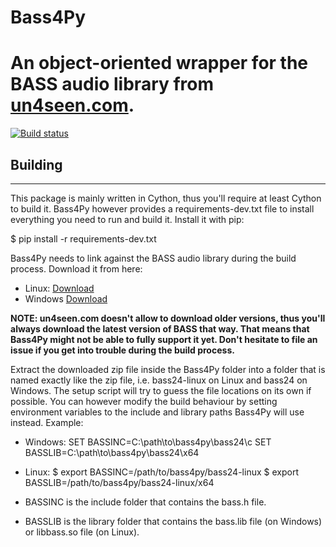# Bass4Py
An object-oriented wrapper for the BASS audio library from [un4seen.com](https://www.un4seen.com).
==================================================================================================
[![Build status](https://ci.appveyor.com/api/projects/status/wmoa6isbe8fdmg2c?svg=true)](https://ci.appveyor.com/project/timtam/bass4py)
## Building
-----------
This package is mainly written in Cython, thus you'll require at least 
Cython to build it. Bass4Py however provides a requirements-dev.txt file to 
install everything you need to run and build it. Install it with pip:

  $ pip install -r requirements-dev.txt

Bass4Py needs to link against the BASS audio library during the build process. 
Download it from here:
* Linux: [Download](https://www.un4seen.com/files/bass24-linux.zip)
* Windows [Download](https://www.un4seen.com/files/bass24.zip)

**NOTE: un4seen.com doesn't allow to download older versions, thus you'll 
always download the latest version of BASS that way. That means that Bass4Py 
might not be able to fully support it yet. Don't hesitate to file an issue if 
you get into trouble during the build process.**

Extract the downloaded zip file inside the Bass4Py folder into a folder that 
is named exactly like the zip file, i.e. bass24-linux on Linux and bass24 on 
Windows. The setup script will try to guess the file locations on its own if 
possible. You can however modify the build behaviour by setting environment 
variables to the include and library paths Bass4Py will use instead. Example:

* Windows:
    SET BASSINC=C:\path\to\bass4py\bass24\c
    SET BASSLIB=C:\path\to\bass4py\bass24\x64
* Linux:
    $ export BASSINC=/path/to/bass4py/bass24-linux
    $ export BASSLIB=/path/to/bass4py/bass24-linux/x64

* BASSINC is the include folder that contains the bass.h file.
* BASSLIB is the library folder that contains the bass.lib file (on Windows) or libbass.so file (on Linux).

